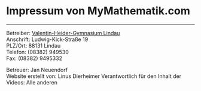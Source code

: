# Impressum von MyMathematik.com
---  

Betreiber: [Valentin-Heider-Gymnasium Lindau](http://www.vhg-lindau.de/)  
Anschrift: Ludwig-Kick-Straße 19  
PLZ/Ort: 88131 Lindau  
Telefon: (08382) 949530  
Fax: (08382) 9495332

Betreuer: Jan Neuendorf  
Website erstellt von: Linus Dierheimer
Verantwortlich für den Inhalt der Videos: Alle anderen